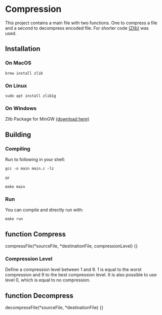 # Compression

This project contains a main file with two functions.
One to compress a file and a second to decompress encoded file.
For shorter code [(Zlib)](https://www.zlib.net) was used.

## Installation

### On MacOS
```shell
brew install zlib
```

### On Linux
```shell
sudo apt install zlib1g
```

### On Windows
Zlib Package for MinGW [(download here)](http://gnuwin32.sourceforge.net/packages/zlib.htm)

## Building
### Compiling
Run to following in your shell:
```shell
gcc -o main main.c -lz
```
or
```shell
make main
```

### Run
You can compile and directly run with:
```shell
make run
```

## function Compress

compressFile(*sourceFile, *destinationFile, compressionLevel) {}

### Compression Level

Define a compression level between 1 and 9.
1 is equal to the worst compression and 9 to the best compression level.
It is also possible to use level 0, which is equal to no compression.

## function Decompress

decompressFile(*sourceFile, *destinationFile) {}
